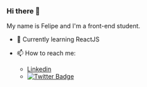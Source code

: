 ### Hi there 👋

My name is Felipe and I'm a front-end student.

- 🌱 Currently learning ReactJS

- 📫 How to reach me:
  - [Linkedin](https://www.linkedin.com/in/felipe-sander-panisson-641195161/)
  - [![Twitter Badge](https://img.shields.io/badge/-@FeS__Panisson-1ca0f1?style=flat-square&labelColor=1ca0f1&logo=twitter&logoColor=white&link=https://twitter.com/FeS_Panisson)](https://twitter.com/FeS_Panisson)

<!--
**felipesanderp/felipesanderp** is a ✨ _special_ ✨ repository because its `README.md` (this file) appears on your GitHub profile.

Here are some ideas to get you started:

- 🔭 I’m currently working on ...
- 🌱 I’m currently learning ...
- 👯 I’m looking to collaborate on ...
- 🤔 I’m looking for help with ...
- 💬 Ask me about ...
- 📫 How to reach me: ...
- 😄 Pronouns: ...
- ⚡ Fun fact: ...
-->
